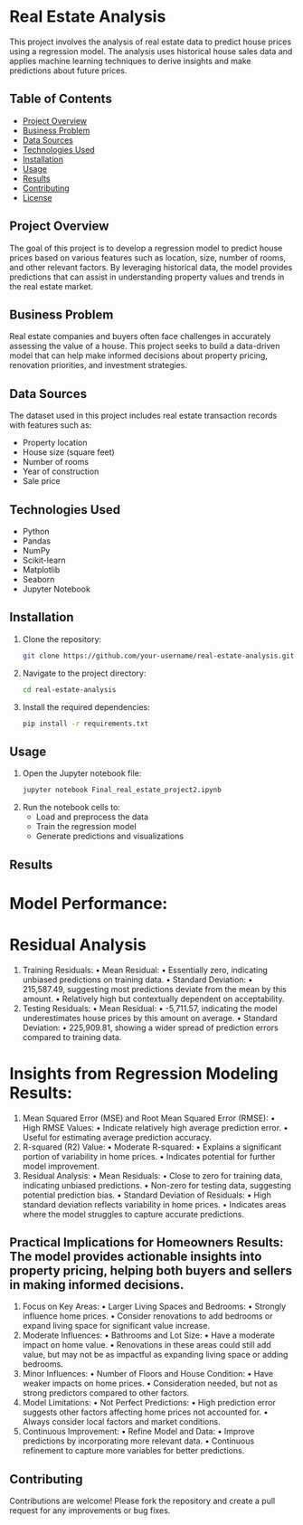 # Real Estate Analysis

This project involves the analysis of real estate data to predict house prices using a regression model. The analysis uses historical house sales data and applies machine learning techniques to derive insights and make predictions about future prices.

## Table of Contents
- [Project Overview](#project-overview)
- [Business Problem](#business-problem)
- [Data Sources](#data-sources)
- [Technologies Used](#technologies-used)
- [Installation](#installation)
- [Usage](#usage)
- [Results](#results)
- [Contributing](#contributing)
- [License](#license)

## Project Overview

The goal of this project is to develop a regression model to predict house prices based on various features such as location, size, number of rooms, and other relevant factors. By leveraging historical data, the model provides predictions that can assist in understanding property values and trends in the real estate market.

## Business Problem

Real estate companies and buyers often face challenges in accurately assessing the value of a house. This project seeks to build a data-driven model that can help make informed decisions about property pricing, renovation priorities, and investment strategies.

## Data Sources

The dataset used in this project includes real estate transaction records with features such as:
- Property location
- House size (square feet)
- Number of rooms
- Year of construction
- Sale price

## Technologies Used

- Python
- Pandas
- NumPy
- Scikit-learn
- Matplotlib
- Seaborn
- Jupyter Notebook

## Installation

1. Clone the repository:
   ```bash
   git clone https://github.com/your-username/real-estate-analysis.git
2. Navigate to the project directory:
   ```bash
   cd real-estate-analysis
3. Install the required dependencies:
   ```bash
   pip install -r requirements.txt

  ## Usage
1. Open the Jupyter notebook file:
   ```bash
   jupyter notebook Final_real_estate_project2.ipynb
2. Run the notebook cells to:
   * Load and preprocess the data
   * Train the regression model
   * Generate predictions and visualizations

## Results
# Model Performance: 
# Residual Analysis
1. Training Residuals:
• Mean Residual:
• Essentially zero, indicating unbiased predictions on training data.
• Standard Deviation:
• 215,587.49, suggesting most predictions deviate from the mean by this amount.
• Relatively high but contextually dependent on acceptability.
2. Testing Residuals: 
• Mean Residual:
• -5,711.57, indicating the model underestimates house prices by this amount on average.
• Standard Deviation:
• 225,909.81, showing a wider spread of prediction errors compared to training data.

# Insights from Regression Modeling Results: 
1. Mean Squared Error (MSE) and Root Mean Squared Error (RMSE):
• High RMSE Values:
• Indicate relatively high average prediction error.
• Useful for estimating average prediction accuracy.
2. R-squared (R2) Value:
• Moderate R-squared:
• Explains a significant portion of variability in home prices.
• Indicates potential for further model improvement.
3. Residual Analysis:
• Mean Residuals:
• Close to zero for training data, indicating unbiased predictions.
• Non-zero for testing data, suggesting potential prediction bias.
• Standard Deviation of Residuals:
• High standard deviation reflects variability in home prices.
• Indicates areas where the model struggles to capture accurate predictions.

## Practical Implications for Homeowners Results: The model provides actionable insights into property pricing, helping both buyers and sellers in making informed decisions.
1. Focus on Key Areas:
• Larger Living Spaces and Bedrooms:
• Strongly influence home prices.
• Consider renovations to add bedrooms or expand living space for significant value increase.
2. Moderate Influences:
• Bathrooms and Lot Size:
• Have a moderate impact on home value.
• Renovations in these areas could still add value, but may not be as impactful as expanding living space or adding bedrooms.
3. Minor Influences:
• Number of Floors and House Condition:
• Have weaker impacts on home prices.
• Consideration needed, but not as strong predictors compared to other factors.
4. Model Limitations:
• Not Perfect Predictions:
• High prediction error suggests other factors affecting home prices not accounted for.
• Always consider local factors and market conditions.
5. Continuous Improvement:
• Refine Model and Data:
• Improve predictions by incorporating more relevant data.
• Continuous refinement to capture more variables for better predictions.

## Contributing
Contributions are welcome! Please fork the repository and create a pull request for any improvements or bug fixes.
  
